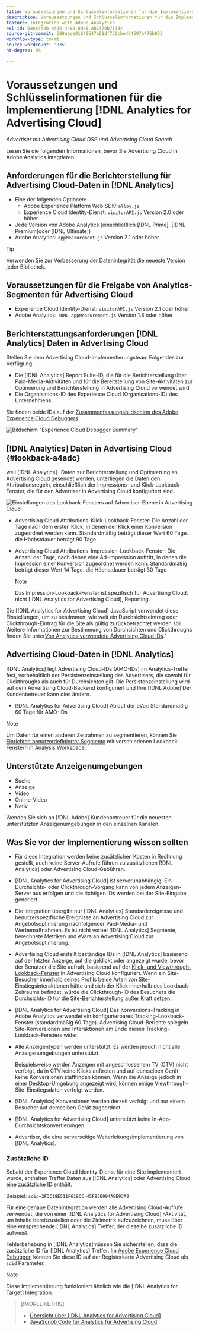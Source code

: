 ```yaml
---
title: Voraussetzungen und Schlüsselinformationen für die Implementierung [!DNL Analytics for Advertising Cloud]
description: Voraussetzungen und Schlüsselinformationen für die Implementierung [!DNL Analytics for Advertising Cloud]
feature: Integration with Adobe Analytics
exl-id: 08e54e2b-ed9b-4489-8de5-ab1379b7133c
source-git-commit: 688aece01640647a61df730cbe464597b476b033
workflow-type: tm+mt
source-wordcount: '835'
ht-degree: 0%

---
```


# Voraussetzungen und Schlüsselinformationen für die Implementierung [!DNL Analytics for Advertising Cloud]

*Advertiser mit Advertising Cloud DSP und Advertising Cloud Search*

Lesen Sie die folgenden Informationen, bevor Sie Advertising Cloud in Adobe Analytics integrieren.

## Anforderungen für die Berichterstellung für Advertising Cloud-Daten in [!DNL Analytics]

* Eine der folgenden Optionen:
   * Adobe Experience Platform Web SDK: `alloy.js`
   * Experience Cloud Identity-Dienst: `visitorAPI.js` Version 2.0 oder höher
* Jede Version von Adobe Analytics (einschließlich [!DNL Prime], [!DNL Premium]oder [!DNL Ultimate])
* Adobe Analytics: `appMeasurement.js` Version 2.1 oder höher

>[!TIP]
>
>Verwenden Sie zur Verbesserung der Datenintegrität die neueste Version jeder Bibliothek.

## Voraussetzungen für die Freigabe von Analytics-Segmenten für Advertising Cloud

* Experience Cloud Identity-Dienst: `visitorAPI.js` Version 2.1 oder höher
* Adobe Analytics: `!DNL appMeasurement.js` Version 1.8 oder höher

## Berichterstattungsanforderungen [!DNL Analytics] Daten in Advertising Cloud

Stellen Sie dem Advertising Cloud-Implementierungsteam Folgendes zur Verfügung:

* Die [!DNL Analytics] Report Suite-ID, die für die Berichterstellung über Paid-Media-Aktivitäten und für die Bereitstellung von Site-Aktivitäten zur Optimierung und Berichterstellung in Advertising Cloud verwendet wird
* Die Organisations-ID des Experience Cloud (Organisations-ID) des Unternehmens.

Sie finden beide IDs auf der [Zusammenfassungsbildschirm des Adobe Experience Cloud Debuggers](https://experienceleague.adobe.com/docs/debugger/using/run-debugger.html).

![Bildschirm &quot;Experience Cloud Debugger Summary&quot;](/help/integrations/assets/a4adc-debugger-summary.png)

## [!DNL Analytics] Daten in Advertising Cloud {#lookback-a4adc}

weil [!DNL Analytics] -Daten zur Berichterstellung und Optimierung an Advertising Cloud gesendet werden, unterliegen die Daten den Attributionsregeln, einschließlich der Impressions- und Klick-Lookback-Fenster, die für den Advertiser in Advertising Cloud konfiguriert sind.

![Einstellungen des Lookback-Fensters auf Advertiser-Ebene in Advertising Cloud](/help/integrations/assets/a4adc-lookbacks.png)

* Advertising Cloud Attributions-Klick-Lookback-Fenster: Die Anzahl der Tage nach dem ersten Klick, in denen der Klick einer Konversion zugeordnet werden kann. Standardmäßig beträgt dieser Wert 60 Tage. die Höchstdauer beträgt 90 Tage
* Advertising Cloud Attributions-Impression-Lookback-Fenster: Die Anzahl der Tage, nach denen eine Ad-Impression auftritt, in denen die Impression einer Konversion zugeordnet werden kann. Standardmäßig beträgt dieser Wert 14 Tage. die Höchstdauer beträgt 30 Tage

   >[!NOTE]
   >
   > Das Impression-Lookback-Fenster ist spezifisch für Advertising Cloud, nicht [!DNL Analytics for Advertising Cloud], Reporting.

Die [!DNL Analytics for Advertising Cloud] JavaScript verwendet diese Einstellungen, um zu bestimmen, wie weit ein Durchsichtseintrag oder Clickthrough-Eintrag für die Site als gültig zurückbetrachtet werden soll. Weitere Informationen zur Bestimmung von Durchsichten und Clickthroughs finden Sie unter[Von Analytics verwendete Advertising Cloud IDs](ids.md).&quot;

## Advertising Cloud-Daten in [!DNL Analytics]

[!DNL Analytics] legt Advertising Cloud-IDs (AMO-IDs) im Analytics-Treffer fest, vorbehaltlich der Persistenzeinstellung des Advertisers, die sowohl für Clickthroughs als auch für Durchsichten gilt. Die Persistenzeinstellung wird auf dem Advertising Cloud-Backend konfiguriert und Ihre [!DNL Adobe] Der Kundenbetreuer kann dies ändern.

* [!DNL Analytics for Advertising Cloud] Ablauf der eVar: Standardmäßig 60 Tage für AMO-IDs

>[!NOTE]
>
>Um Daten für einen anderen Zeitrahmen zu segmentieren, können Sie [Einrichten benutzerdefinierter Segmente](https://experienceleague.adobe.com/docs/analytics/components/segmentation/segmentation-workflow/seg-build.html) mit verschiedenen Lookback-Fenstern in Analysis Workspace.

## Unterstützte Anzeigenumgebungen

* Suche
* Anzeige
* Video
* Online-Video
* Nativ

Wenden Sie sich an [!DNL Adobe] Kundenbetreuer für die neuesten unterstützten Anzeigenumgebungen in den einzelnen Kanälen.

## Was Sie vor der Implementierung wissen sollten

* Für diese Integration werden keine zusätzlichen Kosten in Rechnung gestellt, auch keine Server-Aufrufe führen zu zusätzlichen [!DNL Analytics] oder Advertising Cloud-Gebühren.

* [!DNL Analytics for Advertising Cloud] ist serverunabhängig: Ein Durchsichts- oder Clickthrough-Vorgang kann von jedem Anzeigen-Server aus erfolgen und die richtigen IDs werden bei der Site-Eingabe generiert.

* Die Integration übergibt nur [!DNL Analytics] Standardereignisse und benutzerspezifische Ereignisse an Advertising Cloud zur Angebotsoptimierung nachfolgender Paid-Media- und Werbemaßnahmen. Es ist nicht vorbei [!DNL Analytics] Segmente, berechnete Metriken und eVars an Advertising Cloud zur Angebotsoptimierung.

* Advertising Cloud erstellt beständige IDs in [!DNL Analytics] basierend auf der letzten Anzeige, auf die geklickt oder angezeigt wurde, bevor der Benutzer die Site aufruft, basierend auf der [Klick- und Viewthrough-Lookback-Fenster](#lookback-a4adc) in Advertising Cloud konfiguriert. Wenn ein Site-Besucher innerhalb seines Profils beide Arten von Site-Einstiegsinteraktionen hätte und sich der Klick innerhalb des Lookback-Zeitraums befindet, würde die Clickthrough-ID des Besuchers die Durchsichts-ID für die Site-Berichterstellung außer Kraft setzen.

* [!DNL Analytics for Advertising Cloud] Das Konversions-Tracking in Adobe Analytics verwendet ein konfigurierbares Tracking-Lookback-Fenster (standardmäßig 60 Tage). Advertising Cloud-Berichte spiegeln Site-Konversionen und Interaktionen am Ende dieses Tracking-Lookback-Fensters wider.

* Alle Anzeigentypen werden unterstützt. Es werden jedoch nicht alle Anzeigenumgebungen unterstützt.

   Beispielsweise werden Anzeigen mit angeschlossenem TV (CTV) nicht verfolgt, da in CTV keine Klicks auftreten und auf demselben Gerät keine Konversionen stattfinden können. Wenn die Anzeige jedoch in einer Desktop-Umgebung angezeigt wird, können einige Viewthrough-Site-Einstiegsdaten verfolgt werden.

* [!DNL Analytics] Konversionen werden derzeit verfolgt und nur einem Besucher auf demselben Gerät zugeordnet.

* [!DNL Analytics for Advertising Cloud] unterstützt keine In-App-Durchsichtskonvertierungen.

* Advertiser, die eine serverseitige Weiterleitungsimplementierung von [!DNL Analytics].

### Zusätzliche ID

Sobald der Experience Cloud Identity-Dienst für eine Site implementiert wurde, enthalten Treffer Daten aus [!DNL Analytics] oder Advertising Cloud eine zusätzliche ID enthält.

Beispiel: `sdid=2F3C18E511F618CC-45F83E994AEE93A0`

Für eine genaue Datenintegration werden alle Advertising Cloud-Aufrufe verwendet, die von einer [!DNL Analytics for Advertising Cloud] -Aktivität, um Inhalte bereitzustellen oder die Zielmetrik aufzuzeichnen, muss über eine entsprechende [!DNL Analytics] Treffer, der dieselbe zusätzliche ID aufweist.

Fehlerbehebung in [!DNL Analytics]müssen Sie sicherstellen, dass die zusätzliche ID für [!DNL Analytics] Treffer. Im [Adobe Experience Cloud Debugger](https://experienceleague.adobe.com/docs/debugger/using/experience-cloud-debugger.html), können Sie diese ID auf der Registerkarte Advertising Cloud als `sdid` Parameter.

>[!NOTE]
>
> Diese Implementierung funktioniert ähnlich wie die [!DNL Analytics for Target] Integration.

>[!MORELIKETHIS]
>
>* [Übersicht über [!DNL Analytics for Advertising Cloud]](overview.md)
>* [JavaScript-Code für Analytics für Advertising Cloud](/help/integrations/analytics/javascript.md)


